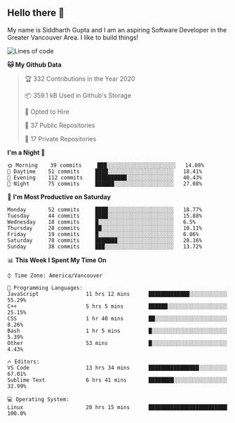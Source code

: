 ## Hello there :wave:

My name is Siddharth Gupta and I am an aspiring Software Developer in the Greater Vancouver Area. I like to build things!

<!-- ![gif](https://github.com/siddg97/siddg97/blob/master/dino.gif) -->

<!--START_SECTION:waka-->
![Lines of code](https://img.shields.io/badge/From%20Hello%20World%20I%27ve%20Written-11.9%20million%20lines%20of%20code-blue)

**🐱 My Github Data** 

> 🏆 332 Contributions in the Year 2020
 > 
> 📦 359.1 kB Used in Github's Storage 
 > 
> 💼 Opted to Hire
 > 
> 📜 37 Public Repositories
 > 
> 🔑 17 Private Repositories 

**I'm a Night 🦉** 

```text
🌞 Morning    39 commits     ███░░░░░░░░░░░░░░░░░░░░░░   14.08% 
🌆 Daytime    51 commits     ████░░░░░░░░░░░░░░░░░░░░░   18.41% 
🌃 Evening    112 commits    ██████████░░░░░░░░░░░░░░░   40.43% 
🌙 Night      75 commits     ██████░░░░░░░░░░░░░░░░░░░   27.08%

```
📅 **I'm Most Productive on Saturday** 

```text
Monday       52 commits     ████░░░░░░░░░░░░░░░░░░░░░   18.77% 
Tuesday      44 commits     ████░░░░░░░░░░░░░░░░░░░░░   15.88% 
Wednesday    18 commits     █░░░░░░░░░░░░░░░░░░░░░░░░   6.5% 
Thursday     28 commits     ██░░░░░░░░░░░░░░░░░░░░░░░   10.11% 
Friday       19 commits     █░░░░░░░░░░░░░░░░░░░░░░░░   6.86% 
Saturday     78 commits     ███████░░░░░░░░░░░░░░░░░░   28.16% 
Sunday       38 commits     ███░░░░░░░░░░░░░░░░░░░░░░   13.72%

```


📊 **This Week I Spent My Time On** 

```text
⌚︎ Time Zone: America/Vancouver

💬 Programming Languages: 
JavaScript               11 hrs 12 mins      █████████████░░░░░░░░░░░░   55.29% 
C++                      5 hrs 5 mins        ██████░░░░░░░░░░░░░░░░░░░   25.15% 
CSS                      1 hr 40 mins        ██░░░░░░░░░░░░░░░░░░░░░░░   8.26% 
Bash                     1 hr 5 mins         █░░░░░░░░░░░░░░░░░░░░░░░░   5.39% 
Other                    53 mins             █░░░░░░░░░░░░░░░░░░░░░░░░   4.43%

🔥 Editors: 
VS Code                  13 hrs 34 mins      ████████████████░░░░░░░░░   67.01% 
Sublime Text             6 hrs 41 mins       ████████░░░░░░░░░░░░░░░░░   32.99%

💻 Operating System: 
Linux                    20 hrs 15 mins      █████████████████████████   100.0%

```


<!--END_SECTION:waka-->



